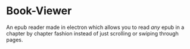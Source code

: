 # Book-Viewer
An epub reader made in electron which allows you to read *any* epub in a chapter by chapter fashion instead of just scrolling or swiping through pages. 
